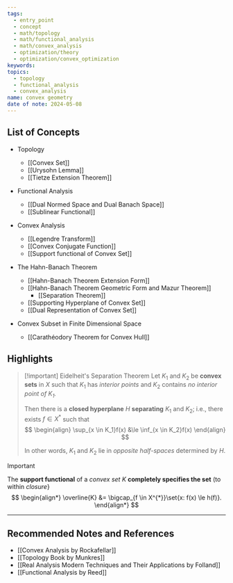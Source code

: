 ```yaml
---
tags:
  - entry_point
  - concept
  - math/topology
  - math/functional_analysis
  - math/convex_analysis
  - optimization/theory
  - optimization/convex_optimization
keywords: 
topics:
  - topology
  - functional_analysis
  - convex_analysis
name: convex geometry
date of note: 2024-05-08
---
```


##  List of Concepts

- Topology
	- [[Convex Set]]
	- [[Urysohn Lemma]]
	- [[Tietze Extension Theorem]]


- Functional Analysis
	- [[Dual Normed Space and Dual Banach Space]]
	- [[Sublinear Functional]]


- Convex Analysis
	- [[Legendre Transform]]
	- [[Convex Conjugate Function]]
	- [[Support functional of Convex Set]]


- The Hahn-Banach Theorem
	- [[Hahn-Banach Theorem Extension Form]]
	- [[Hahn-Banach Theorem Geometric Form and Mazur Theorem]]
		- [[Separation Theorem]]
	- [[Supporting Hyperplane of Convex Set]]
	- [[Dual Representation of Convex Set]]

- Convex Subset in Finite Dimensional Space
	- [[Carathéodory Theorem for Convex Hull]] 


## Highlights

>[!important] Eidelheit's Separation Theorem
>Let $K_1$ and $K_2$ be **convex sets** in $X$ such that $K_1$ has *interior points* and $K_2$ contains *no interior point of $K_1$.*
>
>Then there is a **closed hyperplane** $H$ **separating** $K_1$ and $K_2$; i.e., there exists $f \in X^{*}$ such that 
>$$
> \begin{align}
> \sup_{x \in K_1}f(x) &\le \inf_{x \in K_2}f(x) 
> \end{align}
>$$ 
>
>In other words, $K_1$ and $K_2$ lie in *opposite half-spaces* determined by $H$.


>[!important]
>The **support functional** of a *convex set* $K$ **completely specifies the set** (to within *closure*}
>$$
> \begin{align*}
> \overline{K} &= \bigcap_{f \in X^{*}}\set{x: f(x) \le h(f)}.
> \end{align*}
>$$ 



-----------
##  Recommended Notes and References

- [[Convex Analysis by Rockafellar]]
- [[Topology Book by Munkres]]
- [[Real Analysis Modern Techniques and Their Applications by Folland]]
- [[Functional Analysis by Reed]]